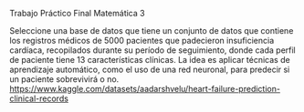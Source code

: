 Trabajo Práctico Final Matemática 3

Seleccione una base de datos que tiene un conjunto de datos que contiene los registros médicos de 5000 pacientes que padecieron insuficiencia cardíaca, recopilados durante su período de seguimiento, donde cada perfil de paciente tiene 13 características clínicas. La idea es aplicar técnicas de aprendizaje automático, como el uso de una red neuronal, para predecir si un paciente sobrevivirá o no.
https://www.kaggle.com/datasets/aadarshvelu/heart-failure-prediction-clinical-records
